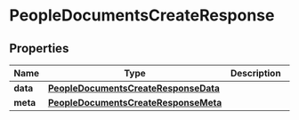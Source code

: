 

# PeopleDocumentsCreateResponse


## Properties

| Name | Type | Description | Notes |
|------------ | ------------- | ------------- | -------------|
|**data** | [**PeopleDocumentsCreateResponseData**](PeopleDocumentsCreateResponseData.md) |  |  [optional] |
|**meta** | [**PeopleDocumentsCreateResponseMeta**](PeopleDocumentsCreateResponseMeta.md) |  |  [optional] |



